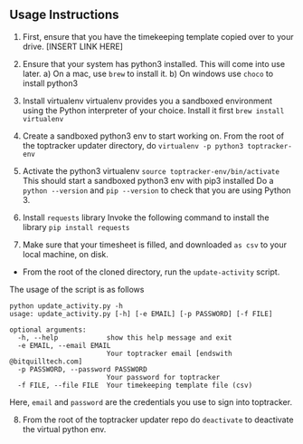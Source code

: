 Usage Instructions
------------------

1. First, ensure that you have the timekeeping template copied over to your drive.
[INSERT LINK HERE]

2. Ensure that your system has python3 installed. This will come into use later.
a) On a mac, use `brew` to install it.
b) On windows use `choco` to install python3

3. Install virtualenv
virtualenv provides you a sandboxed environment using the Python interpreter of your choice.
Install it first
`brew install virtualenv`

4. Create a sandboxed python3 env to start working on.
From the root of the toptracker updater directory, do
`virtualenv -p python3 toptracker-env`

5. Activate the python3 virtualenv
`source toptracker-env/bin/activate`
This should start a sandboxed python3 env with pip3 installed 
Do a `python --version` and `pip --version` to check that you are using Python 3.

6. Install `requests` library
Invoke the following command to install the library
`pip install requests`

7. Make sure that your timesheet is filled, and downloaded `as csv` to your local machine, on disk.

* From the root of the cloned directory,
run the `update-activity` script.

The usage of the script is as follows

```
python update_activity.py -h
usage: update_activity.py [-h] [-e EMAIL] [-p PASSWORD] [-f FILE]

optional arguments:
  -h, --help            show this help message and exit
  -e EMAIL, --email EMAIL
                        Your toptracker email [endswith @bitquilltech.com]
  -p PASSWORD, --password PASSWORD
                        Your password for toptracker
  -f FILE, --file FILE  Your timekeeping template file (csv)
```

Here, `email` and `password` are the credentials you use to sign into toptracker.

8. From the root of the toptracker updater repo do `deactivate` to deactivate the virtual python env.

